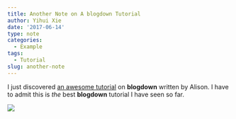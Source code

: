 ```yaml
---
title: Another Note on A blogdown Tutorial
author: Yihui Xie
date: '2017-06-14'
type: note
categories:
  - Example
tags:
  - Tutorial
slug: another-note
---
```


I just discovered [an awesome tutorial](https://apreshill.rbind.io/post/up-and-running-with-blogdown/) on **blogdown** written by Alison. I have to admit this is _the_ best **blogdown** tutorial I have seen so far.

![](https://apreshill.rbind.io/img/posts/2017-06-12-up-and-running-with-blogdown/blogdown-signpost-4.png)
